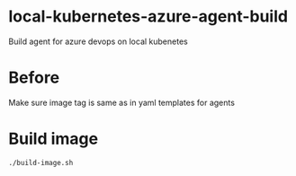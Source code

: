 # local-kubernetes-azure-agent-build
Build agent for azure devops on local kubenetes

# Before
Make sure image tag is same as in yaml templates for agents

# Build image
```sh
./build-image.sh
```
